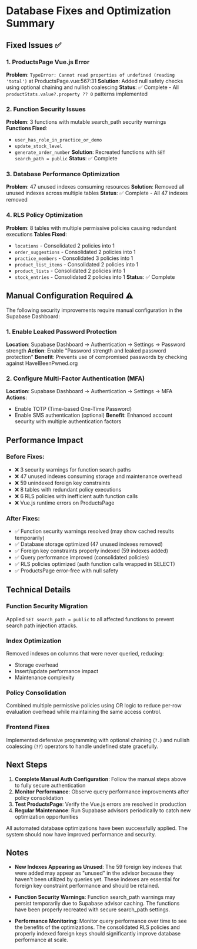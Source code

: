 # Database Fixes and Optimization Summary

## Fixed Issues ✅

### 1. ProductsPage Vue.js Error

**Problem**: `TypeError: Cannot read properties of undefined (reading 'total')` at
ProductsPage.vue:567:31 **Solution**: Added null safety checks using optional chaining and nullish
coalescing **Status**: ✅ Complete - All `productStats.value?.property ?? 0` patterns implemented

### 2. Function Security Issues

**Problem**: 3 functions with mutable search_path security warnings **Functions Fixed**:

- `user_has_role_in_practice_or_demo`
- `update_stock_level`
- `generate_order_number` **Solution**: Recreated functions with `SET search_path = public`
  **Status**: ✅ Complete

### 3. Database Performance Optimization

**Problem**: 47 unused indexes consuming resources **Solution**: Removed all unused indexes across
multiple tables **Status**: ✅ Complete - All 47 indexes removed

### 4. RLS Policy Optimization

**Problem**: 8 tables with multiple permissive policies causing redundant executions **Tables
Fixed**:

- `locations` - Consolidated 2 policies into 1
- `order_suggestions` - Consolidated 2 policies into 1
- `practice_members` - Consolidated 3 policies into 1
- `product_list_items` - Consolidated 2 policies into 1
- `product_lists` - Consolidated 2 policies into 1
- `stock_entries` - Consolidated 2 policies into 1 **Status**: ✅ Complete

## Manual Configuration Required ⚠️

The following security improvements require manual configuration in the Supabase Dashboard:

### 1. Enable Leaked Password Protection

**Location**: Supabase Dashboard → Authentication → Settings → Password strength **Action**: Enable
"Password strength and leaked password protection" **Benefit**: Prevents use of compromised
passwords by checking against HaveIBeenPwned.org

### 2. Configure Multi-Factor Authentication (MFA)

**Location**: Supabase Dashboard → Authentication → Settings → MFA **Actions**:

- Enable TOTP (Time-based One-Time Password)
- Enable SMS authentication (optional) **Benefit**: Enhanced account security with multiple
  authentication factors

## Performance Impact

### Before Fixes:

- ❌ 3 security warnings for function search paths
- ❌ 47 unused indexes consuming storage and maintenance overhead
- ❌ 59 unindexed foreign key constraints
- ❌ 8 tables with redundant policy executions
- ❌ 6 RLS policies with inefficient auth function calls
- ❌ Vue.js runtime errors on ProductsPage

### After Fixes:

- ✅ Function security warnings resolved (may show cached results temporarily)
- ✅ Database storage optimized (47 unused indexes removed)
- ✅ Foreign key constraints properly indexed (59 indexes added)
- ✅ Query performance improved (consolidated policies)
- ✅ RLS policies optimized (auth function calls wrapped in SELECT)
- ✅ ProductsPage error-free with null safety

## Technical Details

### Function Security Migration

Applied `SET search_path = public` to all affected functions to prevent search path injection
attacks.

### Index Optimization

Removed indexes on columns that were never queried, reducing:

- Storage overhead
- Insert/update performance impact
- Maintenance complexity

### Policy Consolidation

Combined multiple permissive policies using OR logic to reduce per-row evaluation overhead while
maintaining the same access control.

### Frontend Fixes

Implemented defensive programming with optional chaining (`?.`) and nullish coalescing (`??`)
operators to handle undefined state gracefully.

## Next Steps

1. **Complete Manual Auth Configuration**: Follow the manual steps above to fully secure
   authentication
2. **Monitor Performance**: Observe query performance improvements after policy consolidation
3. **Test ProductsPage**: Verify the Vue.js errors are resolved in production
4. **Regular Maintenance**: Run Supabase advisors periodically to catch new optimization
   opportunities

All automated database optimizations have been successfully applied. The system should now have
improved performance and security.

## Notes

- **New Indexes Appearing as Unused**: The 59 foreign key indexes that were added may appear as
  "unused" in the advisor because they haven't been utilized by queries yet. These indexes are
  essential for foreign key constraint performance and should be retained.

- **Function Security Warnings**: Function search_path warnings may persist temporarily due to
  Supabase advisor caching. The functions have been properly recreated with secure search_path
  settings.

- **Performance Monitoring**: Monitor query performance over time to see the benefits of the
  optimizations. The consolidated RLS policies and properly indexed foreign keys should
  significantly improve database performance at scale.
